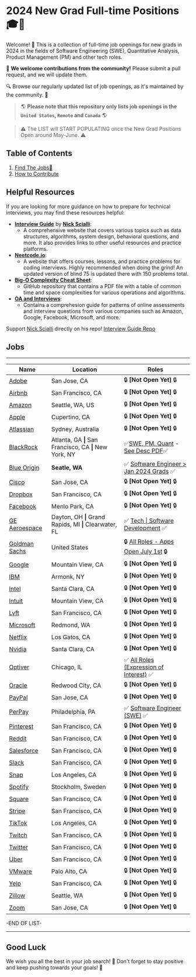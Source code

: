 # 2024 New Grad Full-time Positions🎓💼

Welcome! 🎉 
This is a collection of full-time job openings for new grads in 2024 in the fields of Software Engineering (SWE), Quantitative Analysis, Product Management (PM) and other tech roles.

🙏 **We welcome contributions from the community!** Please submit a pull request, and we will update them.

🔍 Browse our regularly updated list of job openings, as it's maintained by the community. 🚀

> 🌎 **Please note that this repository only lists job openings in the `United States`, `Remote` and `Canada`** 🌎

> :warning: The LIST will START POPULATING once the New Grad Positions Open around May-June. :warning: 

## Table of Contents
1. [Find The Jobs🔽](README.md#jobs)
2. [How to Contribute](How_to_contribute.md)


## Helpful Resources

If you are looking for more guidance on how to prepare for technical interviews, you may find these resources helpful:

- **[Interview Guide](https://interviewguide.dev/)** by **[Nick Scialli](https://twitter.com/nas5w)**:
  * A comprehensive website that covers various topics such as data structures, algorithms, system design, behavioral questions, and more. It also provides links to other useful resources and practice platforms.
- **[Neetcode.io](https://neetcode.io/)**:
  * A website that offers courses, lessons, and practice problems for coding interviews. Highly recommended when doing the grind! An updated version of blind 75 is updated there with 150 problems total.
- **[Big-O Complexity Cheat Sheet](https://github.com/ReaVNaiL/big-o-complexity-cheat-sheet)**:
  * GitHub repository that contains a PDF file with a table of common time and space complexities for various operations and algorithms.
- **[OA and Interviews](https://github.com/Leader-board/OA-and-Interviews/blob/main/Online%20Assessments.md)**:
  * Contains a comprehesion guide for patterns of online assessments and interview questions from various companies such as Amazon, Google, Facebook, Microsoft, and more.
  
Support [Nick Scialli](https://github.com/nas5w) directly on his repo! [Interview Guide Repo](https://github.com/nas5w/interview-guide)

## Jobs

----

| Name         | Location     | Roles                |
| ------------ | ------------ | -------------------- |
| [Adobe]() | San Jose, CA | 🔒 **[Not Open Yet]** 🔒 |
| [Airbnb]() | San Francisco, CA | 🔒 **[Not Open Yet]** 🔒 |
| [Amazon]() | Seattle, WA, US | 🔒 **[Not Open Yet]** 🔒 |
| [Apple]() | Cupertino, CA | 🔒 **[Not Open Yet]** 🔒 |
| [Atlassian]() | Sydney, Australia | 🔒 **[Not Open Yet]** 🔒 |
| [BlackRock](https://careers.blackrock.com/early-careers/americas/?2023-2024#tab-id-13) | Atlanta, GA **\|** San Francisco, CA **\|** New York, NY | ✅[SWE, PM, Quant](https://blackrock.tal.net/vx/lang-en-GB/mobile-0/brand-3/xf-232eb66ac89a/candidate/so/pm/1/pl/1/opp/7893-Analyst-Program-Americas/en-GB) - [See Desc PDF](https://static.wcn.co.uk/company/blackrock/JobDescription23/BlackRock_2023-2024_Software_Engineering_Job_Description.pdf)✅|
| [Blue Origin](https://www.blueorigin.com/careers) | **Seatle, WA** | ✅ [Software Engineer > Jan 2024 Grads](https://blueorigin.wd5.myworkdayjobs.com/en-US/BlueOrigin/job/Seattle-WA/New-Graduate-Rotation--Early-2024-Start-Date----Avionics-Software_R34600) ✅ |
| [Cisco]() | San Jose, CA | 🔒 **[Not Open Yet]** 🔒 |
| [Dropbox]() | San Francisco, CA | 🔒 **[Not Open Yet]** 🔒 |
| [Facebook]() | Menlo Park, CA | 🔒 **[Not Open Yet]** 🔒 |
| [GE Aeroespace](https://jobs.gecareers.com/aviation/global/en) | Dayton, OH **\|** Grand Rapids, MI **\|** Clearwater, FL | ✅ [Tech \| Software Development](https://jobs.gecareers.com/aviation/global/en/job/GE11GLOBALR3701186EXTERNALENGLOBAL/GE-Aerospace-US-Edison-Engineering-Development-Program-EEDP-Software-2024-Start) ✅ |
| [Goldman Sachs](https://www.goldmansachs.com/careers/students/programs/americas/new-analyst-program.html) | United States | 🔒 [All Roles - Apps Open July 1st](https://www.goldmansachs.com/careers/students/programs/americas/new-analyst-program.html) 🔒 | 
| [Google]() | Mountain View, CA | 🔒 **[Not Open Yet]** 🔒 |
| [IBM]() | Armonk, NY | 🔒 **[Not Open Yet]** 🔒 |
| [Intel]() | Santa Clara, CA | 🔒 **[Not Open Yet]** 🔒 |
| [Intuit]() | Mountain View, CA | 🔒 **[Not Open Yet]** 🔒 |
| [Lyft]() | San Francisco, CA | 🔒 **[Not Open Yet]** 🔒 |
| [Microsoft]() | Redmond, WA | 🔒 **[Not Open Yet]** 🔒 |
| [Netflix](https://jobs.netflix.com/new-grad-program) | Los Gatos, CA | 🔒 **[Not Open Yet]** 🔒 |
| [Nvidia]() | Santa Clara, CA | 🔒 **[Not Open Yet]** 🔒 |
| [Optiver](https://optiver.com/working-at-optiver/career-opportunities/6497784002/) | Chicago, IL | ✅ [All Roles (Expression of Interest)](https://optiver.com/working-at-optiver/career-opportunities/6497784002/) ✅ |
| [Oracle]() | Redwood City, CA | 🔒 **[Not Open Yet]** 🔒 |
| [PayPal]() | San Jose, CA | 🔒 **[Not Open Yet]** 🔒 |
| [PerPay](https://jobs.lever.co/perpay/032c6423-f7b4-4d6a-b369-a415630948e8) | Philadelphia, PA | ✅ [Software Engineer (SWE)](https://jobs.lever.co/perpay/032c6423-f7b4-4d6a-b369-a415630948e8) ✅ |
| [Pinterest]() | San Francisco, CA | 🔒 **[Not Open Yet]** 🔒 |
| [Reddit]() | San Francisco, CA | 🔒 **[Not Open Yet]** 🔒 |
| [Salesforce]() | San Francisco, CA | 🔒 **[Not Open Yet]** 🔒 |
| [Slack]() | San Francisco, CA | 🔒 **[Not Open Yet]** 🔒 |
| [Snap]() | Los Angeles, CA | 🔒 **[Not Open Yet]** 🔒 |
| [Spotify]() | Stockholm, Sweden | 🔒 **[Not Open Yet]** 🔒 |
| [Square]() | San Francisco, CA | 🔒 **[Not Open Yet]** 🔒 |
| [Stripe]() | San Francisco, CA | 🔒 **[Not Open Yet]** 🔒 |
| [TikTok]() | Los Angeles, CA | 🔒 **[Not Open Yet]** 🔒 |
| [Twitch]() | San Francisco, CA | 🔒 **[Not Open Yet]** 🔒 |
| [Twitter]() | San Francisco, CA | 🔒 **[Not Open Yet]** 🔒 |
| [Uber]() | San Francisco, CA | 🔒 **[Not Open Yet]** 🔒 |
| [VMware]() | Palo Alto, CA | 🔒 **[Not Open Yet]** 🔒 |
| [Yelp]() | San Francisco, CA | 🔒 **[Not Open Yet]** 🔒 |
| [Zillow]() | Seattle, WA | 🔒 **[Not Open Yet]** 🔒 |
| [Zoom]() | San Jose, CA | 🔒 **[Not Open Yet]** 🔒 |

-END OF LIST-

----

## Good Luck
We wish you all the best in your job search! 🌟 Don't forget to stay positive and keep pushing towards your goals! 💪
